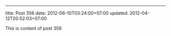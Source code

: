 ---
title: Post 356
date: 2012-06-10T03:24:00+07:00
updated: 2012-04-12T20:52:03+07:00

This is content of post 356
